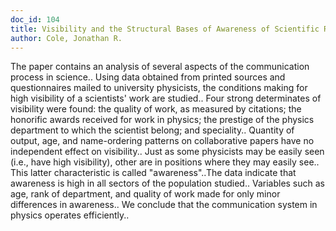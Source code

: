 ```yaml
---
doc_id: 104
title: Visibility and the Structural Bases of Awareness of Scientific Research
author: Cole, Jonathan R.
---
```


The paper contains an analysis of several aspects of the communication 
process in science.. Using data obtained from printed sources and questionnaires
mailed to university physicists, the conditions making for high visibility of a
scientists' work are studied.. Four strong determinates of visibility were
found: the quality of work, as measured by citations; the honorific awards 
received for work in physics; the prestige of the physics department to which
the scientist belong; and speciality.. Quantity of output, age, and 
name-ordering patterns on collaborative papers have no independent effect on 
visibility.. Just as some physicists may be easily seen (i.e., have high 
visibility), other are in positions where they may easily see.. This latter
characteristic is called "awareness"..The data indicate that awareness is high 
in all sectors of the population studied.. Variables such as age, rank of 
department, and quality of work made for only minor differences in awareness.. 
We conclude that the communication system in physics operates efficiently..
